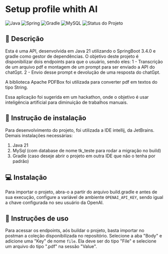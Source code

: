 # Setup profile whith AI

![Java](https://img.shields.io/badge/java-%23ED8B00.svg?style=for-the-badge&logo=openjdk&logoColor=white)
![Spring](https://img.shields.io/badge/spring-%236DB33F.svg?style=for-the-badge&logo=spring&logoColor=white)
![Gradle](https://img.shields.io/badge/Gradle-02303A.svg?style=for-the-badge&logo=Gradle&logoColor=white)
![MySQL](https://img.shields.io/badge/mysql-4479A1.svg?style=for-the-badge&logo=mysql&logoColor=white)
![Status do Projeto](https://img.shields.io/badge/Status-Archived-lightgrey)

## 💬 Descrição

Esta é uma API, desenvolvida em Java 21 utilizando o SpringBoot 3.4.0 e gradle como gestor de dependências.
O objetivo deste projeto é disponibilizar dois endpoints para que o usuário, sendo eles:
1 - Transcrição de um arquivo pdf e montagem de um prompt para ser enviado a API do chatGpt.
2 - Envio desse prompt e devolução de uma resposta do chatGpt.

A biblioteca Apache PDFBox foi utilizada para converter pdf em textos do tipo String.

Essa aplicação foi sugerida em um hackathon, onde o objetivo é usar inteligência artificial para diminuição de trabalhos manuais.

## 🚀 Instrução de instalação

Para desenvolvimento do projeto, foi utilizada a IDE intellij, da JetBrains. Demais instalações necessárias:
1. Java 21
2. MySql (com database de nome tk_teste para rodar a migração no build)
3. Gradle (caso deseje abrir o projeto em outra IDE que não o tenha por padrão)

## 💻 Instalação

Para importar o projeto, abra-o a partir do arquivo build.gradle e antes de sua execução, configure a variável de ambiente `OPENAI_API_KEY`, sendo igual a chave configurada no seu usuário da OpenAI.

## 🔗 Instruções de uso

Para acessar os endpoints, aós buildar o projeto, basta importar no postman a coleção disponibilizada no repositório. Selecione a aba "Body" e adicione uma "Key" de nome `file`. Ela deve ser do tipo "File" e selecione um arquivo do tipo ".pdf" na sessão "Value".


